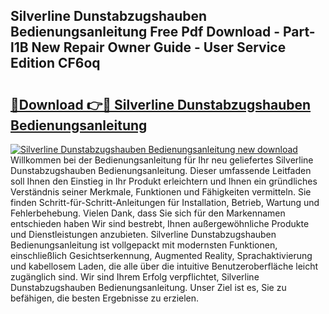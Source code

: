 ## Silverline Dunstabzugshauben Bedienungsanleitung Free Pdf Download - Part-l1B New Repair Owner Guide - User Service Edition CF6oq

# <h2><a href="http://df4b2c8.blite.top/?on=Silverline+Dunstabzugshauben+Bedienungsanleitung">🔗Download 👉🔴 Silverline Dunstabzugshauben Bedienungsanleitung</a></h2>

[![Silverline Dunstabzugshauben Bedienungsanleitung new download](https://i.imgur.com/lujVjoI.png)](http://df4b2c8.blite.top/?on=Silverline+Dunstabzugshauben+Bedienungsanleitung)
Willkommen bei der Bedienungsanleitung für Ihr neu geliefertes Silverline Dunstabzugshauben Bedienungsanleitung. Dieser umfassende Leitfaden soll Ihnen den Einstieg in Ihr Produkt erleichtern und Ihnen ein gründliches Verständnis seiner Merkmale, Funktionen und Fähigkeiten vermitteln. Sie finden Schritt-für-Schritt-Anleitungen für Installation, Betrieb, Wartung und Fehlerbehebung. Vielen Dank, dass Sie sich für den Markennamen entschieden haben Wir sind bestrebt, Ihnen außergewöhnliche Produkte und Dienstleistungen anzubieten. Silverline Dunstabzugshauben Bedienungsanleitung ist vollgepackt mit modernsten Funktionen, einschließlich Gesichtserkennung, Augmented Reality, Sprachaktivierung und kabellosem Laden, die alle über die intuitive Benutzeroberfläche leicht zugänglich sind. Wir sind Ihrem Erfolg verpflichtet, Silverline Dunstabzugshauben Bedienungsanleitung. Unser Ziel ist es, Sie zu befähigen, die besten Ergebnisse zu erzielen.
